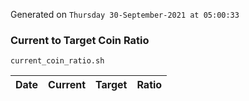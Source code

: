 Generated on `Thursday 30-September-2021 at 05:00:33`

### Current to Target Coin Ratio
`current_coin_ratio.sh`

Date|Current|Target|Ratio
---|---|---|---
